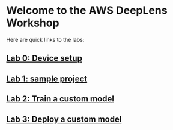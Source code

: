 # Welcome to the AWS DeepLens Workshop

Here are quick links to the labs:

## [Lab 0: Device setup](Lab0-Setup)



## [Lab 1: sample project](Lab1)



## [Lab 2: Train a custom model](Lab2-Train-custom-model)



## [Lab 3: Deploy a custom model](Lab3-Deploy-custom-model)

